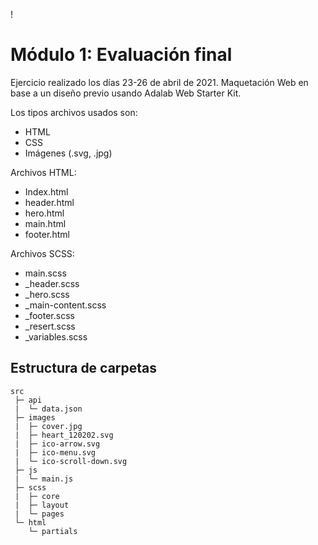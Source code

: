 !

# Módulo 1: Evaluación final

Ejercicio realizado los días 23-26 de abril de 2021.
Maquetación Web en base a un diseño previo usando Adalab Web Starter Kit.

Los tipos archivos usados son:

- HTML
- CSS
- Imágenes (.svg, .jpg)

Archivos HTML:

- Index.html
- header.html
- hero.html
- main.html
- footer.html

Archivos SCSS:

- main.scss
- \_header.scss
- \_hero.scss
- \_main-content.scss
- \_footer.scss
- \_resert.scss
- \_variables.scss

## Estructura de carpetas

```
src
 ├─ api
 |  └─ data.json
 ├─ images
 |  ├─ cover.jpg
 |  ├─ heart_120202.svg
 |  ├─ ico-arrow.svg
 |  ├─ ico-menu.svg
 |  └─ ico-scroll-down.svg
 ├─ js
 |  └─ main.js
 ├─ scss
 |  ├─ core
 |  ├─ layout
 |  └─ pages
 └─ html
    └─ partials
```
